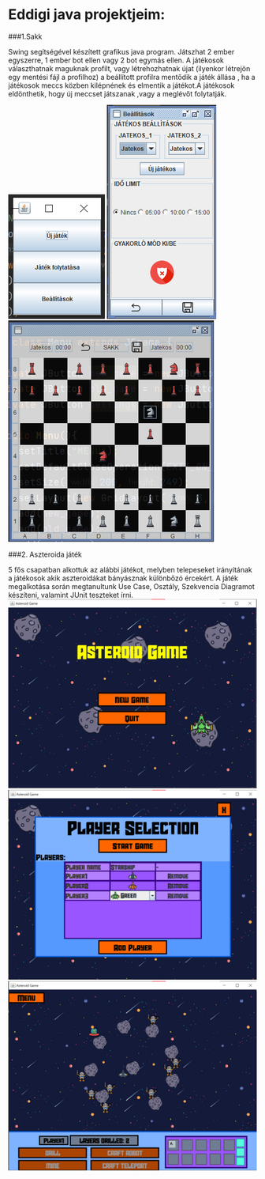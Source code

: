 # Eddigi java projektjeim:

###1.Sakk

Swing segítségével készített grafikus java program.
Játszhat 2 ember egyszerre, 1 ember bot ellen vagy 2 bot egymás ellen. A játékosok választhatnak maguknak profilt, vagy létrehozhatnak újat (ilyenkor létrejön egy mentési fájl a profilhoz) a beállított profilra mentődik a játék állása , ha a játékosok meccs közben kilépnének és elmentik a játékot.A játékosok eldönthetik, hogy új meccset játszanak ,vagy a meglévőt folytatják.

![alt text](https://github.com/kayyer/seged/blob/main/progKepek/sakkMenu.png?raw=true)
![alt text](https://github.com/kayyer/seged/blob/main/progKepek/sakkBeallitasok.png?raw=true "Beállítások")
![alt text](https://github.com/kayyer/seged/blob/main/progKepek/sakkMenet.png?raw=true "Tábla")

###2. Aszteroida játék

5 fős csapatban alkottuk az alábbi játékot, melyben telepeseket irányítának a játékosok akik aszteroidákat bányásznak különbőzó ércekért. A játék megalkotása során megtanultunk Use Case, Osztály, Szekvencia Diagramot készíteni, valamint JUnit teszteket írni.
![alt text](https://github.com/kayyer/seged/blob/main/progKepek/aszteroidaKezdo.png?raw=true)
![alt text](https://github.com/kayyer/seged/blob/main/progKepek/aszteroidaUjJatek.png?raw=true "Beállítások")
![alt text](https://github.com/kayyer/seged/blob/main/progKepek/aszteroidaJatek.png?raw=true "Tábla")

